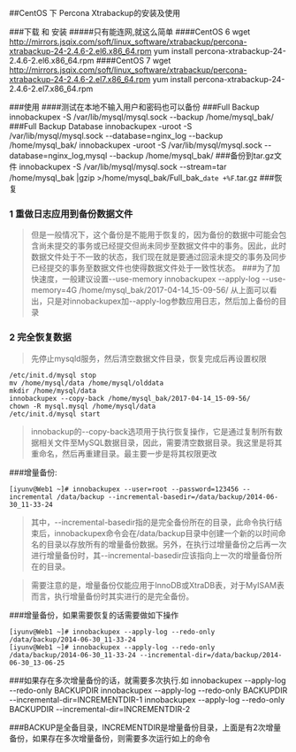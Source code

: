 ##CentOS 下 Percona Xtrabackup的安装及使用

###下载 和 安装
#####只有能连网,就这么简单
####CentOS 6
    wget http://mirrors.jsqix.com/soft/linux_software/xtrabackup/percona-xtrabackup-24-2.4.6-2.el6.x86_64.rpm
    yum install percona-xtrabackup-24-2.4.6-2.el6.x86_64.rpm
####CentOS 7
    wget http://mirrors.jsqix.com/soft/linux_software/xtrabackup/percona-xtrabackup-24-2.4.6-2.el7.x86_64.rpm
    yum install percona-xtrabackup-24-2.4.6-2.el7.x86_64.rpm

###使用
####测试在本地不输入用户和密码也可以备份
###Full Backup
    innobackupex -S /var/lib/mysql/mysql.sock --backup /home/mysql_bak/
###Full Backup Database
    innobackupex -uroot -S /var/lib/mysql/mysql.sock --database=nginx_log --backup /home/mysql_bak/
    innobackupex -uroot -S /var/lib/mysql/mysql.sock --database=nginx_log,mysql --backup /home/mysql_bak/
###备份到tar.gz文件
    innobackupex -S /var/lib/mysql/mysql.sock --stream=tar /home/mysql_bak |gzip >/home/mysql_bak/Full_bak_`date +%F`.tar.gz
###恢复
### 1 重做日志应用到备份数据文件
>但是一般情况下，这个备份是不能用于恢复的，因为备份的数据中可能会包含尚未提交的事务或已经提交但尚未同步至数据文件中的事务。因此，此时数据文件处于不一致的状态，我们现在就是要通过回滚未提交的事务及同步已经提交的事务至数据文件也使得数据文件处于一致性状态。
###为了加快速度，一般建议设置--use-memory
    innobackupex --apply-log --use-memory=4G /home/mysql_bak/2017-04-14_15-09-56/
>从上面可以看出，只是对innobackupex加--apply-log参数应用日志，然后加上备份的目录

### 2 完全恢复数据
>先停止mysqld服务，然后清空数据文件目录，恢复完成后再设置权限

    /etc/init.d/mysql stop
    mv /home/mysql/data /home/mysql/olddata
    mkdir /home/mysql/data
    innobackupex --copy-back /home/mysql_bak/2017-04-14_15-09-56/
    chown -R mysql.mysql /home/mysql/data
    /etc/init.d/mysql start

>innobackup的--copy-back选项用于执行恢复操作，它是通过复制所有数据相关文件至MySQL数据目录，因此，需要清空数据目录。我这里是将其重命名，然后再重建目录。最主要一步是将其权限更改

###增量备份:

    [iyunv@Web1 ~]# innobackupex --user=root --password=123456 --incremental /data/backup --incremental-basedir=/data/backup/2014-06-30_11-33-24



>其中，--incremental-basedir指的是完全备份所在的目录，此命令执行结束后，innobackupex命令会在/data/backup目录中创建一个新的以时间命名的目录以存放所有的增量备份数据。另外，在执行过增量备份之后再一次进行增量备份时，其--incremental-basedir应该指向上一次的增量备份所在的目录。

>需要注意的是，增量备份仅能应用于InnoDB或XtraDB表，对于MyISAM表而言，执行增量备份时其实进行的是完全备份。

###增量备份，如果需要恢复的话需要做如下操作

    [iyunv@Web1 ~]# innobackupex --apply-log --redo-only /data/backup/2014-06-30_11-33-24
    [iyunv@Web1 ~]# innobackupex --apply-log --redo-only /data/backup/2014-06-30_11-33-24 --incremental-dir=/data/backup/2014-06-30_13-06-25



###如果存在多次增量备份的话，就需要多次执行.如
    innobackupex --apply-log --redo-only BACKUPDIR 
    innobackupex --apply-log --redo-only BACKUPDIR --incremental-dir=INCREMENTDIR-1
    innobackupex --apply-log --redo-only BACKUPDIR --incremental-dir=INCREMENTDIR-2



###BACKUP是全备目录，INCREMENTDIR是增量备份目录，上面是有2次增量备份，如果存在多次增量备份，则需要多次运行如上的命令

